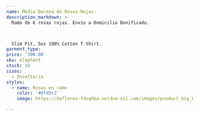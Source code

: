 ```yaml
---
name: Media Docena de Rosas Rojas
description_markdown: >-
  Ramo de 6 rosas rojas. Envío a Domicilio Bonificado.



  Slim Fit, 5oz 100% Cotton T-Shirt.
garment_type:
price: '300.00'
sku: elephant
stock: 10
sizes:
  - Envoltorio
styles:
  - name: Rosas en ramo
    color: '#dfd3c2'
    image: https://daflores-fdsqhba.netdna-ssl.com/images/product_big_0289.jpg

---
```


